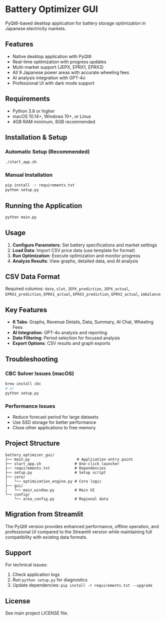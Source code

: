 # Battery Optimizer GUI

PyQt6-based desktop application for battery storage optimization in Japanese electricity markets.

## Features

- Native desktop application with PyQt6
- Real-time optimization with progress updates
- Multi-market support (JEPX, EPRX1, EPRX3)
- All 9 Japanese power areas with accurate wheeling fees
- AI analysis integration with GPT-4o
- Professional UI with dark mode support

## Requirements

- Python 3.8 or higher
- macOS 10.14+, Windows 10+, or Linux
- 4GB RAM minimum, 8GB recommended

## Installation & Setup

### Automatic Setup (Recommended)
```bash
./start_app.sh
```

### Manual Installation
```bash
pip install -r requirements.txt
python setup.py
```

## Running the Application

```bash
python main.py
```

## Usage

1. **Configure Parameters**: Set battery specifications and market settings
2. **Load Data**: Import CSV price data (use template for format)
3. **Run Optimization**: Execute optimization and monitor progress
4. **Analyze Results**: View graphs, detailed data, and AI analysis

## CSV Data Format

Required columns: `date`, `slot`, `JEPX_prediction`, `JEPX_actual`, `EPRX1_prediction`, `EPRX1_actual`, `EPRX3_prediction`, `EPRX3_actual`, `imbalance`

## Key Features

- **6 Tabs**: Graphs, Revenue Details, Data, Summary, AI Chat, Wheeling Fees
- **AI Integration**: GPT-4o analysis and reporting
- **Date Filtering**: Period selection for focused analysis
- **Export Options**: CSV results and graph exports

## Troubleshooting

### CBC Solver Issues (macOS)
```bash
brew install cbc
# or
python setup.py
```

### Performance Issues
- Reduce forecast period for large datasets
- Use SSD storage for better performance
- Close other applications to free memory

## Project Structure

```
battery_optimizer_gui/
├── main.py                     # Application entry point
├── start_app.sh               # One-click launcher
├── requirements.txt           # Dependencies
├── setup.py                   # Setup script
├── core/
│   └── optimization_engine.py # Core logic
├── gui/
│   └── main_window.py         # Main UI
└── config/
    └── area_config.py         # Regional data
```

## Migration from Streamlit

The PyQt6 version provides enhanced performance, offline operation, and professional UI compared to the Streamlit version while maintaining full compatibility with existing data formats.

## Support

For technical issues:
1. Check application logs
2. Run `python setup.py` for diagnostics
3. Update dependencies: `pip install -r requirements.txt --upgrade`

## License

See main project LICENSE file. 
